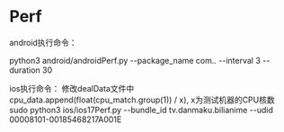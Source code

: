 # Perf

android执行命令：

python3 android/androidPerf.py --package_name com.*.* --interval 3 --duration 30


ios执行命令：
修改dealData文件中cpu_data.append(float(cpu_match.group(1)) / x), x为测试机器的CPU核数
sudo python3 ios/ios17Perf.py --bundle_id tv.danmaku.bilianime --udid 00008101-00185468217A001E




